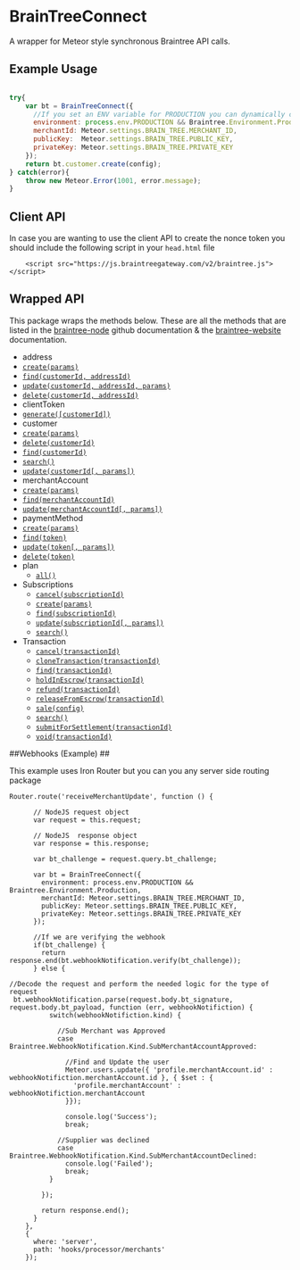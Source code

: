 # BrainTreeConnect #

A wrapper for Meteor style synchronous Braintree API calls.

## Example Usage ##

```javascript

try{
    var bt = BrainTreeConnect({
      //If you set an ENV variable for PRODUCTION you can dynamically change out sandbox and production
      environment: process.env.PRODUCTION && Braintree.Environment.Production || Braintree.Environment.Sandbox,
      merchantId: Meteor.settings.BRAIN_TREE.MERCHANT_ID,
      publicKey:  Meteor.settings.BRAIN_TREE.PUBLIC_KEY,
      privateKey: Meteor.settings.BRAIN_TREE.PRIVATE_KEY
    });
    return bt.customer.create(config);
} catch(error){
    throw new Meteor.Error(1001, error.message);
}
```

## Client API ##
In case you are wanting to use the client API to create the nonce token you should include the following script in your `head.html` file 
~~~
	<script src="https://js.braintreegateway.com/v2/braintree.js"></script>
~~~

## Wrapped API ##

This package wraps the methods below. These are all the methods that are listed in the [braintree-node](https://github.com/braintree/braintree_node) github documentation & the [braintree-website](https://developers.braintreepayments.com/javascript+node/start/hello-server) documentation.

 * address
  * [`create(params)`](https://developers.braintreepayments.com/javascript+node/reference/request/address/create)
  * [`find(customerId, addressId)`](https://developers.braintreepayments.com/javascript+node/reference/request/address/find)
  * [`update(customerId, addressId, params)`](https://developers.braintreepayments.com/javascript+node/reference/request/address/update)
  * [`delete(customerId, addressId)`](https://developers.braintreepayments.com/javascript+node/reference/request/address/delete)
 * clientToken
  * [`generate([customerId])`](https://developers.braintreepayments.com/javascript+node/reference/request/client-token/generate)
 * customer
  * [`create(params)`](https://developers.braintreepayments.com/javascript+node/reference/request/customer/create)
  * [`delete(customerId)`](https://developers.braintreepayments.com/javascript+node/reference/request/customer/delete)
  * [`find(customerId)`](https://developers.braintreepayments.com/javascript+node/reference/request/customer/find)
  * [`search()`](https://developers.braintreepayments.com/javascript+node/reference/request/customer/search)
  * [`update(customerId[, params])`](https://developers.braintreepayments.com/javascript+node/reference/request/customer/update)
 * merchantAccount
  * [`create(params)`](https://developers.braintreepayments.com/javascript+node/reference/request/merchant-account/create)
  * [`find(merchantAccountId)`](https://developers.braintreepayments.com/javascript+node/reference/request/merchant-account/find)
  * [`update(merchantAccountId[, params])`](https://developers.braintreepayments.com/javascript+node/reference/request/merchant-account/update)
 * paymentMethod
  * [`create(params)`](https://developers.braintreepayments.com/javascript+node/reference/request/payment-method/create)
  * [`find(token)`](https://developers.braintreepayments.com/javascript+node/reference/request/payment-method/find)
  * [`update(token[, params])`](https://developers.braintreepayments.com/javascript+node/reference/request/payment-method/update)
  * [`delete(token)`](https://developers.braintreepayments.com/javascript+node/reference/request/payment-method/delete)
 * plan
	 * [`all()`](https://developers.braintreepayments.com/javascript+node/reference/request/plan/all) 
 * Subscriptions
	 * [`cancel(subscriptionId)`](https://developers.braintreepayments.com/javascript+node/reference/request/subscription/cancel)
	 * [`create(params)`](https://developers.braintreepayments.com/javascript+node/reference/request/subscription/create)
	 * [`find(subscriptionId)`](https://developers.braintreepayments.com/javascript+node/reference/request/subscription/find)
	 * [`update(subscriptionId[, params])`](https://developers.braintreepayments.com/javascript+node/reference/request/subscription/update)
	 * [`search()`](https://developers.braintreepayments.com/javascript+node/reference/request/subscription/search)
 * Transaction
	 * [`cancel(transactionId)`](https://developers.braintreepayments.com/javascript+node/reference/request/transaction/cancel-release)
	 * [`cloneTransaction(transactionId)`](https://developers.braintreepayments.com/javascript+node/reference/request/transaction/clone-transaction)
	 * [`find(transactionId)`](https://developers.braintreepayments.com/javascript+node/reference/request/transaction/find)
	 * [`holdInEscrow(transactionId)`](https://developers.braintreepayments.com/javascript+node/reference/request/transaction/hold-in-escrow)
	 * [`refund(transactionId)`](https://developers.braintreepayments.com/javascript+node/reference/request/transaction/refund)
	 * [`releaseFromEscrow(transactionId)`](https://developers.braintreepayments.com/javascript+node/reference/request/transaction/release-from-escrow)
	 * [`sale(config)`](https://developers.braintreepayments.com/javascript+node/reference/request/transaction/sale)
	 * [`search()`](https://developers.braintreepayments.com/javascript+node/reference/request/transaction/search)
	 * [`submitForSettlement(transactionId)`](https://developers.braintreepayments.com/javascript+node/reference/request/transaction/submit-for-settlement)
	 * [`void(transactionId)`](https://developers.braintreepayments.com/javascript+node/reference/request/transaction/void)

##Webhooks (Example) ##

This example uses Iron Router but you can you any server side routing package

    Router.route('receiveMerchantUpdate', function () {
    
          // NodeJS request object
          var request = this.request;
    
          // NodeJS  response object
          var response = this.response;
    
          var bt_challenge = request.query.bt_challenge;
    
          var bt = BrainTreeConnect({
            environment: process.env.PRODUCTION && Braintree.Environment.Production,
            merchantId: Meteor.settings.BRAIN_TREE.MERCHANT_ID,
            publicKey: Meteor.settings.BRAIN_TREE.PUBLIC_KEY,
            privateKey: Meteor.settings.BRAIN_TREE.PRIVATE_KEY
          });
  
          //If we are verifying the webhook
          if(bt_challenge) {
            return response.end(bt.webhookNotification.verify(bt_challenge));
          } else {
          
    //Decode the request and perform the needed logic for the type of request
     bt.webhookNotification.parse(request.body.bt_signature, request.body.bt_payload, function (err, webhookNotifiction) {
              switch(webhookNotifiction.kind) {
    
                //Sub Merchant was Approved
                case Braintree.WebhookNotification.Kind.SubMerchantAccountApproved:
    
                  //Find and Update the user
                  Meteor.users.update({ 'profile.merchantAccount.id' :  webhookNotifiction.merchantAccount.id }, { $set : {
                    'profile.merchantAccount' : webhookNotifiction.merchantAccount
                  }});
    
                  console.log('Success');
                  break;
    
                //Supplier was declined
                case Braintree.WebhookNotification.Kind.SubMerchantAccountDeclined:
                  console.log('Failed');
                  break;
              }
    
            });
    
            return response.end();
          }
        },
        {
          where: 'server',
          path: 'hooks/processor/merchants'
        });